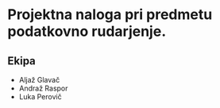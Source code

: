# Projektna naloga pri predmetu podatkovno rudarjenje. #

## Ekipa ##

* Aljaž Glavač
* Andraž Raspor
* Luka Perovič
